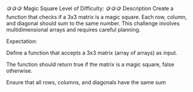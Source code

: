 🪙🪙🪙 Magic Square
Level of Difficulty: 🪙🪙🪙
Description
Create a function that checks if a 3x3 matrix is a magic square. Each row, column, and diagonal should sum to the same number. This challenge involves multidimensional arrays and requires careful planning.

Expectation:

Define a function that accepts a 3x3 matrix (array of arrays) as input.

The function should return true if the matrix is a magic square, false otherwise.

Ensure that all rows, columns, and diagonals have the same sum